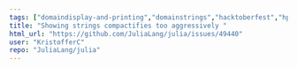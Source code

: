 ```yaml
---
tags: ["domaindisplay-and-printing","domainstrings","hacktoberfest","hpc","julia","julia-language","julialang","machine-learning","numerical","programming-language","science","scientific"]
title: "Showing strings compactifies too aggressively "
html_url: "https://github.com/JuliaLang/julia/issues/49440"
user: "KristofferC"
repo: "JuliaLang/julia"
---
```


